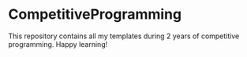 # CompetitiveProgramming

This repository contains all my templates during 2 years of competitive programming. Happy learning!
